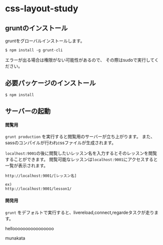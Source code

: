 css-layout-study
================

## gruntのインストール
gruntをグローバルインストールします。

```
$ npm install -g grunt-cli
```
エラーが出る場合は権限がない可能性があるので、
その際はsudoで実行してください。

## 必要パッケージのインストール

```
$ npm install
```

## サーバーの起動
#### 閲覧用
`grunt production` を実行すると閲覧用のサーバーが立ち上がります。
また、sassのコンパイルが行われcssファイルが生成されます。

`localhost:9001`の後に閲覧したいレッスン名を入力するとそのレッスンを閲覧することができます。
閲覧可能なレッスンは`localhost:9001`にアクセスすると一覧が表示されます。

```
http://localhost:9001/[レッスン名]

ex)
http://localhost:9001/lesson1/
```

#### 開発用
`grunt` をデフォルトで実行すると、livereload,connect,regardeタスクが走ります。






helloooooooooooooooo


munakata